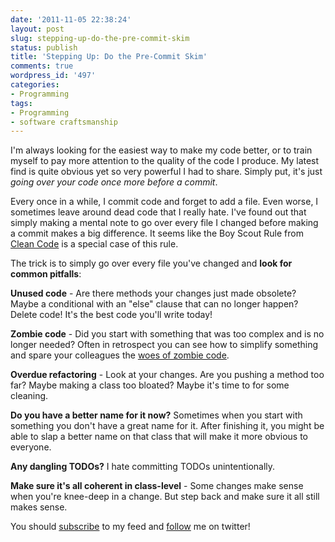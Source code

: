 ```yaml
---
date: '2011-11-05 22:38:24'
layout: post
slug: stepping-up-do-the-pre-commit-skim
status: publish
title: 'Stepping Up: Do the Pre-Commit Skim'
comments: true
wordpress_id: '497'
categories:
- Programming
tags:
- Programming
- software craftsmanship
---
```


I'm always looking for the easiest way to make my code better, or to train myself to pay more attention to the quality of the code I produce. My latest find is quite obvious yet so very powerful I had to share. Simply put, it's just _going over your code once more before a commit_.

Every once in a while, I commit code and forget to add a file. Even worse, I sometimes leave around dead code that I really hate. I've found out that simply making a mental note to go over every file I changed before making a commit makes a big difference. It seems like the Boy Scout Rule from [Clean Code](http://amzn.to/sf6KkN) is a special case of this rule.

The trick is to simply go over every file you've changed and **look for common pitfalls**:

**Unused code** - Are there methods your changes just made obsolete? Maybe a conditional with an "else" clause that can no longer happen? Delete code! It's the best code you'll write today!

**Zombie code** - Did you start with something that was too complex and is no longer needed? Often in retrospect you can see how to simplify something and spare your colleagues the [woes of zombie code](/2011/10/28/fight-zombie-code/).

**Overdue refactoring** - Look at your changes. Are you pushing a method too far? Maybe making a class too bloated? Maybe it's time to for some cleaning.

**Do you have a better name for it now?** Sometimes when you start with something you don't have a great name for it. After finishing it, you might be able to slap a better name on that class that will make it more obvious to everyone.

**Any dangling TODOs?** I hate committing TODOs unintentionally.

**Make sure it's all coherent in class-level** - Some changes make sense when you're knee-deep in a change. But step back and make sure it all still makes sense.



You should [subscribe](http://feeds.feedburner.com/TheCodeDump) to my feed and [follow](http://twitter.com/avivby) me on twitter!
